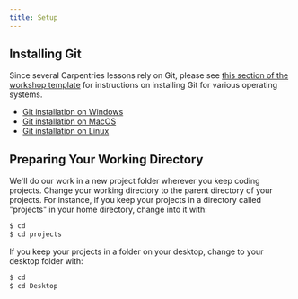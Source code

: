 ```yaml
---
title: Setup
---
```


## Installing Git

Since several Carpentries lessons rely on Git, please see
[this section of the workshop template][workshop-setup] for
instructions on installing Git for various operating systems.

- [Git installation on Windows][workshop-setup]
- [Git installation on MacOS][workshop-setup]
- [Git installation on Linux][workshop-setup]

## Preparing Your Working Directory

We'll do our work in a new project folder wherever you keep coding projects. Change your working directory to the parent directory
of your projects. For instance, if you keep your projects in a directory called "projects" in your home directory, change into it with:

```bash
$ cd
$ cd projects
```

If you keep your projects in a folder on your desktop, change to your desktop folder with:

```bash
$ cd
$ cd Desktop
```

[workshop-setup]: https://carpentries.github.io/workshop-template/#git



